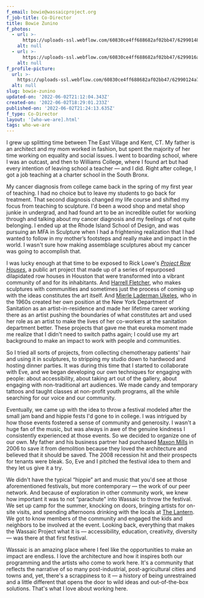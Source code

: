 ```yaml
---
f_email: bowie@wassaicproject.org
f_job-title: Co-Director
title: Bowie Zunino
f_photos:
  - url: >-
      https://uploads-ssl.webflow.com/60830ce4ff688682af02bb47/62990148a781680152282dd6_the-wassaic-project-director-bowie-zunino-2017-08-16-10-30-58.jpg
    alt: null
  - url: >-
      https://uploads-ssl.webflow.com/60830ce4ff688682af02bb47/6299016afb9766251b50cd4c_the-wassaic-project-director-bowie-zunino-2017-08-16-11-02-49.jpg
    alt: null
f_profile-picture:
  url: >-
    https://uploads-ssl.webflow.com/60830ce4ff688682af02bb47/62990124a781686be0282d00_wassaic-project-director-bowie-zunino-2017-08-16-10-23-12.jpg
  alt: null
slug: bowie-zunino
updated-on: '2022-06-02T21:12:04.343Z'
created-on: '2022-06-02T18:29:01.233Z'
published-on: '2022-06-02T21:24:13.635Z'
f_type: Co-Director
layout: '[who-we-are].html'
tags: who-we-are
---
```


I grew up splitting time between The East Village and Kent, CT. My father is an architect and my mom worked in fashion, but spent the majority of her time working on equality and social issues. I went to boarding school, where I was an outcast, and then to Williams College, where I found art but had every intention of leaving school a teacher — and I did. Right after college, I got a job teaching at a charter school in the South Bronx.

My cancer diagnosis from college came back in the spring of my first year of teaching. I had no choice but to leave my students to go back for treatment. That second diagnosis changed my life course and shifted my focus from teaching to sculpture. I'd been a wood shop and metal shop junkie in undergrad, and had found art to be an incredible outlet for working through and talking about my cancer diagnosis and my feelings of not quite belonging. I ended up at the Rhode Island School of Design, and was pursuing an MFA in Sculpture when I had a frightening realization that I had wanted to follow in my mother’s footsteps and really make and impact in the world. I wasn't sure how making assemblage sculptures about my cancer was going to accomplish that.

I was lucky enough at that time to be exposed to Rick Lowe's [_Project Row Houses_](https://projectrowhouses.org/), a public art project that made up of a series of repurposed dilapidated row houses in Houston that were transformed into a vibrant community of and for its inhabitants. And [Harrell Fletcher](http://www.harrellfletcher.com/), who makes sculptures with communities and sometimes just the process of coming up with the ideas constitutes the art itself. And [Mierle Laderman Ukeles](https://www.brooklynmuseum.org/eascfa/feminist_art_base/mierle-laderman-ukeles), who in the 1960s created her own position at the New York Department of Sanitation as an artist-in-residence and made her lifetime career working there as an artist pushing the boundaries of what constitutes art and used her role as an artist to make the lives of her co-workers at the sanitation department better. These projects that gave me that eureka moment made me realize that I didn't need to switch paths again; I could use my art background to make an impact to work with people and communities.  

So I tried all sorts of projects, from collecting chemotherapy patients' hair and using it in sculptures, to stripping my studio down to hardwood and hosting dinner parties. It was during this time that I started to collaborate with Eve, and we began developing our own techniques for engaging with people: about accessibility, about taking art out of the gallery, about engaging with non-traditional art audiences. We made candy and temporary tattoos and taught classes at non-profit youth programs, all the while searching for our voice and our community.

Eventually, we came up with the idea to throw a festival modeled after the small jam band and hippie fests I'd gone to in college. I was intrigued by how those events fostered a sense of community and generosity. I wasn't a huge fan of the music, but was always in awe of the genuine kindness I consistently experienced at those events. So we decided to organize one of our own. My father and his business partner had purchased [Maxon Mills](https://www.nytimes.com/2009/07/29/arts/design/29wassaic.html) in 2006 to save it from demolition because they loved the architecture and believed that it should be saved. The 2008 recession hit and their prospects for tenants were bleak. So, Eve and I pitched the festival idea to them and they let us give it a try.

We didn't have the typical “hippie” art and music that you'd see at those aforementioned festivals, but more contemporary — the work of our peer network. And because of exploration in other community work, we knew how important it was to not “parachute" into Wassaic to throw the festival. We set up camp for the summer, knocking on doors, bringing artists for on-site visits, and spending afternoons drinking with the locals at [The Lantern](http://wassaiclanterninn.com/). We got to know members of the community and engaged the kids and neighbors to be involved at the event. Looking back, everything that makes the Wassaic Project what it is — accessibility, education, creativity, diversity — was there at that first festival.

Wassaic is an amazing place where I feel like the opportunities to make an impact are endless. I love the architecture and how it inspires both our programming and the artists who come to work here. It's a community that reflects the narrative of so many post-industrial, post-agricultural cities and towns and, yet, there's a scrappiness to it — a history of being unrestrained and a little different that opens the door to wild ideas and out-of-the-box solutions. That's what I love about working here.
